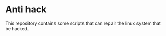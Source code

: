 # Anti hack

This repository contains some scripts that can repair the linux system that be hacked.
